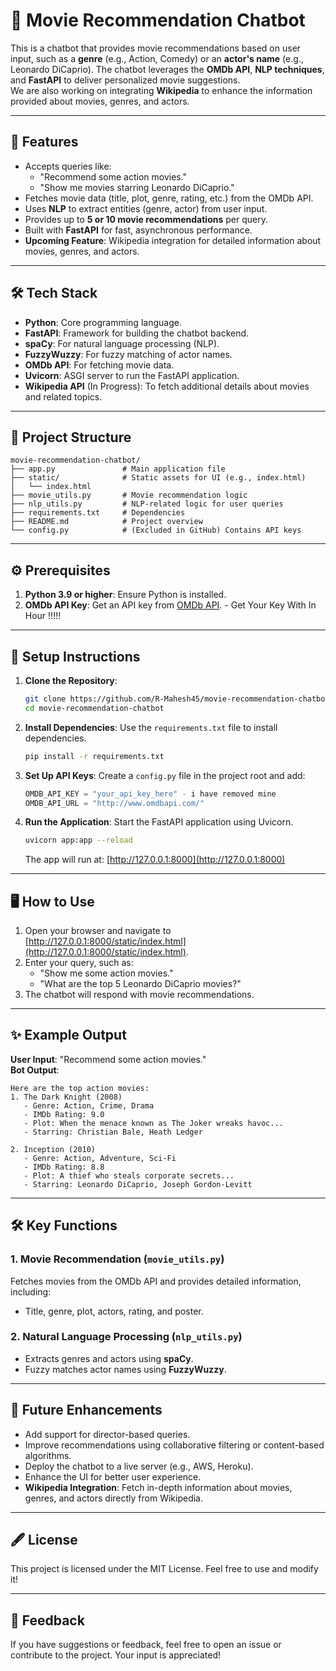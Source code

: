 # 🎥 Movie Recommendation Chatbot

This is a chatbot that provides movie recommendations based on user input, such as a **genre** (e.g., Action, Comedy) or an **actor's name** (e.g., Leonardo DiCaprio). The chatbot leverages the **OMDb API**, **NLP techniques**, and **FastAPI** to deliver personalized movie suggestions.  
We are also working on integrating **Wikipedia** to enhance the information provided about movies, genres, and actors.

---

## 🚀 Features

- Accepts queries like:
  - "Recommend some action movies."
  - "Show me movies starring Leonardo DiCaprio."
- Fetches movie data (title, plot, genre, rating, etc.) from the OMDb API.
- Uses **NLP** to extract entities (genre, actor) from user input.
- Provides up to **5 or 10 movie recommendations** per query.
- Built with **FastAPI** for fast, asynchronous performance.
- **Upcoming Feature**: Wikipedia integration for detailed information about movies, genres, and actors.

---

## 🛠️ Tech Stack

- **Python**: Core programming language.
- **FastAPI**: Framework for building the chatbot backend.
- **spaCy**: For natural language processing (NLP).
- **FuzzyWuzzy**: For fuzzy matching of actor names.
- **OMDb API**: For fetching movie data.
- **Uvicorn**: ASGI server to run the FastAPI application.
- **Wikipedia API** (In Progress): To fetch additional details about movies and related topics.

---

## 📂 Project Structure

```plaintext
movie-recommendation-chatbot/
├── app.py               # Main application file
├── static/              # Static assets for UI (e.g., index.html)
│   └── index.html
├── movie_utils.py       # Movie recommendation logic
├── nlp_utils.py         # NLP-related logic for user queries
├── requirements.txt     # Dependencies
├── README.md            # Project overview
└── config.py            # (Excluded in GitHub) Contains API keys
```

---

## ⚙️ Prerequisites

1. **Python 3.9 or higher**: Ensure Python is installed.
2. **OMDb API Key**: Get an API key from [OMDb API](http://www.omdbapi.com/). - Get Your Key With In Hour !!!!!

---

## 🔧 Setup Instructions

1. **Clone the Repository**:
   ```bash
   git clone https://github.com/R-Mahesh45/movie-recommendation-chatbot.git
   cd movie-recommendation-chatbot
   ```

2. **Install Dependencies**:
   Use the `requirements.txt` file to install dependencies.
   ```bash
   pip install -r requirements.txt
   ```

3. **Set Up API Keys**:
   Create a `config.py` file in the project root and add:
   ```python
   OMDB_API_KEY = "your_api_key_here" - i have removed mine 
   OMDB_API_URL = "http://www.omdbapi.com/"
   ```

4. **Run the Application**:
   Start the FastAPI application using Uvicorn.
   ```bash
   uvicorn app:app --reload
   ```
   The app will run at: [http://127.0.0.1:8000](http://127.0.0.1:8000)

---

## 🖥️ How to Use

1. Open your browser and navigate to [http://127.0.0.1:8000/static/index.html](http://127.0.0.1:8000/static/index.html).
2. Enter your query, such as:
   - "Show me some action movies."
   - "What are the top 5 Leonardo DiCaprio movies?"
3. The chatbot will respond with movie recommendations.

---

## ✨ Example Output

**User Input**: "Recommend some action movies."  
**Bot Output**:
```
Here are the top action movies:
1. The Dark Knight (2008)
   - Genre: Action, Crime, Drama
   - IMDb Rating: 9.0
   - Plot: When the menace known as The Joker wreaks havoc...
   - Starring: Christian Bale, Heath Ledger

2. Inception (2010)
   - Genre: Action, Adventure, Sci-Fi
   - IMDb Rating: 8.8
   - Plot: A thief who steals corporate secrets...
   - Starring: Leonardo DiCaprio, Joseph Gordon-Levitt
```

---

## 🛠️ Key Functions

### 1. **Movie Recommendation (`movie_utils.py`)**
Fetches movies from the OMDb API and provides detailed information, including:
- Title, genre, plot, actors, rating, and poster.

### 2. **Natural Language Processing (`nlp_utils.py`)**
- Extracts genres and actors using **spaCy**.
- Fuzzy matches actor names using **FuzzyWuzzy**.

---

## 🚀 Future Enhancements

- Add support for director-based queries.
- Improve recommendations using collaborative filtering or content-based algorithms.
- Deploy the chatbot to a live server (e.g., AWS, Heroku).
- Enhance the UI for better user experience.
- **Wikipedia Integration**: Fetch in-depth information about movies, genres, and actors directly from Wikipedia.

---

## 🖋️ License

This project is licensed under the MIT License. Feel free to use and modify it!

---

## 💬 Feedback

If you have suggestions or feedback, feel free to open an issue or contribute to the project. Your input is appreciated!
